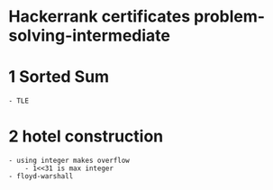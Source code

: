 # Hackerrank certificates problem-solving-intermediate

# 1 Sorted Sum

	- TLE
# 2 hotel construction

	- using integer makes overflow
		- 1<<31 is max integer
	- floyd-warshall